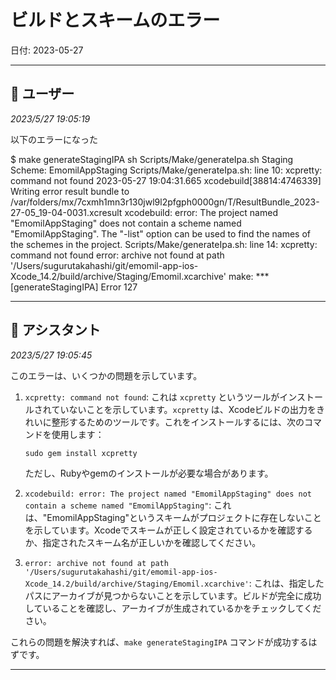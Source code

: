 # ビルドとスキームのエラー

日付: 2023-05-27

---

## 👤 ユーザー
*2023/5/27 19:05:19*

以下のエラーになった

$ make generateStagingIPA
sh Scripts/Make/generateIpa.sh Staging
Scheme: EmomilAppStaging
Scripts/Make/generateIpa.sh: line 10: xcpretty: command not found
2023-05-27 19:04:31.665 xcodebuild\[38814:4746339\] Writing error result bundle to /var/folders/mx/7cxmh1mn3r130jwl9l2pfgph0000gn/T/ResultBundle\_2023-27-05\_19-04-0031.xcresult
xcodebuild: error: The project named "EmomilAppStaging" does not contain a scheme named "EmomilAppStaging". The "-list" option can be used to find the names of the schemes in the project.
Scripts/Make/generateIpa.sh: line 14: xcpretty: command not found
error: archive not found at path '/Users/sugurutakahashi/git/emomil-app-ios-Xcode\_14.2/build/archive/Staging/Emomil.xcarchive'
make: \*\*\* \[generateStagingIPA\] Error 127

---

## 🤖 アシスタント
*2023/5/27 19:05:45*

このエラーは、いくつかの問題を示しています。

1. `xcpretty: command not found`: これは `xcpretty` というツールがインストールされていないことを示しています。`xcpretty` は、Xcodeビルドの出力をきれいに整形するためのツールです。これをインストールするには、次のコマンドを使用します：

   ```
   sudo gem install xcpretty
   ```

   ただし、Rubyやgemのインストールが必要な場合があります。

2. `xcodebuild: error: The project named "EmomilAppStaging" does not contain a scheme named "EmomilAppStaging"`: これは、"EmomilAppStaging"というスキームがプロジェクトに存在しないことを示しています。Xcodeでスキームが正しく設定されているかを確認するか、指定されたスキーム名が正しいかを確認してください。

3. `error: archive not found at path '/Users/sugurutakahashi/git/emomil-app-ios-Xcode_14.2/build/archive/Staging/Emomil.xcarchive'`: これは、指定したパスにアーカイブが見つからないことを示しています。ビルドが完全に成功していることを確認し、アーカイブが生成されているかをチェックしてください。

これらの問題を解決すれば、`make generateStagingIPA` コマンドが成功するはずです。

---
